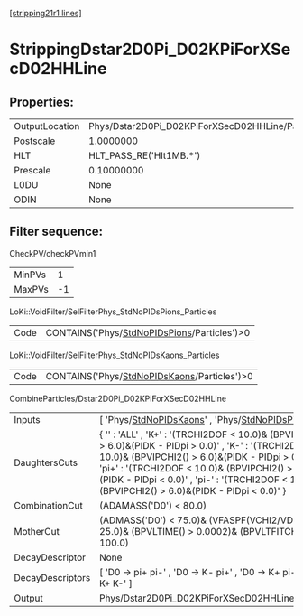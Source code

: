 [[stripping21r1 lines]](./stripping21r1-index)

# StrippingDstar2D0Pi_D02KPiForXSecD02HHLine

## Properties:

|                |                                                  |
|----------------|--------------------------------------------------|
| OutputLocation | Phys/Dstar2D0Pi_D02KPiForXSecD02HHLine/Particles |
| Postscale      | 1.0000000                                        |
| HLT            | HLT_PASS_RE('Hlt1MB.\*')                         |
| Prescale       | 0.10000000                                       |
| L0DU           | None                                             |
| ODIN           | None                                             |

## Filter sequence:

CheckPV/checkPVmin1

|        |     |
|--------|-----|
| MinPVs | 1   |
| MaxPVs | -1  |

LoKi::VoidFilter/SelFilterPhys_StdNoPIDsPions_Particles

|      |                                                                                                |
|------|------------------------------------------------------------------------------------------------|
| Code | CONTAINS('Phys/[StdNoPIDsPions](./stripping21r1-commonparticles-stdnopidspions)/Particles')\>0 |

LoKi::VoidFilter/SelFilterPhys_StdNoPIDsKaons_Particles

|      |                                                                                                |
|------|------------------------------------------------------------------------------------------------|
| Code | CONTAINS('Phys/[StdNoPIDsKaons](./stripping21r1-commonparticles-stdnopidskaons)/Particles')\>0 |

CombineParticles/Dstar2D0Pi_D02KPiForXSecD02HHLine

|                  |                                                                                                                                                                                                                                                                                                                              |
|------------------|------------------------------------------------------------------------------------------------------------------------------------------------------------------------------------------------------------------------------------------------------------------------------------------------------------------------------|
| Inputs           | [ 'Phys/[StdNoPIDsKaons](./stripping21r1-commonparticles-stdnopidskaons)' , 'Phys/[StdNoPIDsPions](./stripping21r1-commonparticles-stdnopidspions)' ]                                                                                                                                                                      |
| DaughtersCuts    | { '' : 'ALL' , 'K+' : '(TRCHI2DOF \< 10.0)& (BPVIPCHI2() \> 6.0)&(PIDK - PIDpi \> 0.0)' , 'K-' : '(TRCHI2DOF \< 10.0)& (BPVIPCHI2() \> 6.0)&(PIDK - PIDpi \> 0.0)' , 'pi+' : '(TRCHI2DOF \< 10.0)& (BPVIPCHI2() \> 6.0)&(PIDK - PIDpi \< 0.0)' , 'pi-' : '(TRCHI2DOF \< 10.0)& (BPVIPCHI2() \> 6.0)&(PIDK - PIDpi \< 0.0)' } |
| CombinationCut   | (ADAMASS('D0') \< 80.0)                                                                                                                                                                                                                                                                                                      |
| MotherCut        | (ADMASS('D0') \< 75.0)& (VFASPF(VCHI2/VDOF) \< 25.0)& (BPVLTIME() \> 0.0002)& (BPVLTFITCHI2() \< 100.0)                                                                                                                                                                                                                      |
| DecayDescriptor  | None                                                                                                                                                                                                                                                                                                                         |
| DecayDescriptors | [ 'D0 -\> pi+ pi-' , 'D0 -\> K- pi+' , 'D0 -\> K+ pi-' , 'D0 -\> K+ K-' ]                                                                                                                                                                                                                                                  |
| Output           | Phys/Dstar2D0Pi_D02KPiForXSecD02HHLine/Particles                                                                                                                                                                                                                                                                             |
